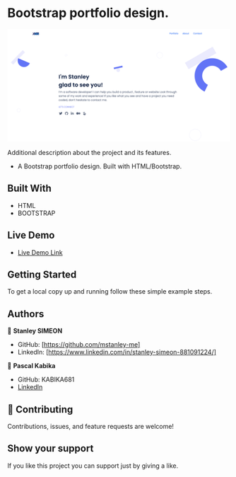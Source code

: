 # Bootstrap portfolio design.

![screenshot](./stanley.png)

Additional description about the project and its features.

- A Bootstrap portfolio design. Built with HTML/Bootstrap.

## Built With

- HTML
- BOOTSTRAP

## Live Demo

- [Live Demo Link](https://stanleySimeon.github.io/mobileSkeleton/)

## Getting Started

To get a local copy up and running follow these simple example steps.

## Authors

👤 **Stanley SIMEON**

- GitHub: [https://github.com/mstanley-me]
- LinkedIn: [https://www.linkedin.com/in/stanley-simeon-881091224/]

👤 **Pascal Kabika**

- GitHub: KABIKA681
- [LinkedIn](https://www.linkedin.com/in/pascal-kabika-443061220/)

## 🤝 Contributing

Contributions, issues, and feature requests are welcome!

## Show your support

If you like this project you can support just by giving a like.

